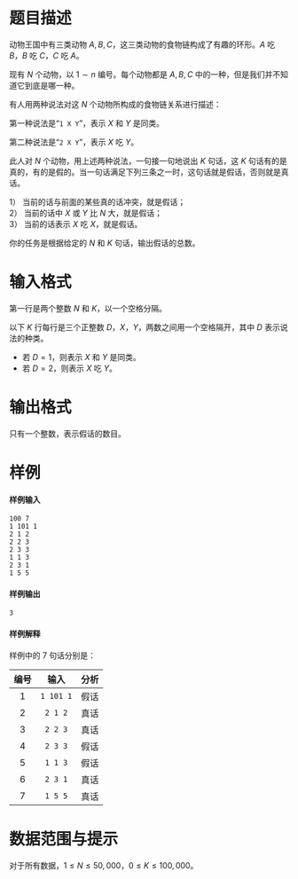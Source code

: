 
# 题目描述

动物王国中有三类动物 $A,B,C$，这三类动物的食物链构成了有趣的环形。$A$ 吃 $B$，$B$ 吃 $C$，$C$ 吃 $A$。

现有 $N$ 个动物，以 $1\sim n$ 编号。每个动物都是 $A,B,C$ 中的一种，但是我们并不知道它到底是哪一种。

有人用两种说法对这 $N$ 个动物所构成的食物链关系进行描述：

第一种说法是“`1 X Y`”，表示 $X$ 和 $Y$ 是同类。

第二种说法是“`2 X Y`”，表示 $X$ 吃 $Y$。

此人对 $N$ 个动物，用上述两种说法，一句接一句地说出 $K$ 句话，这 $K$ 句话有的是真的，有的是假的。当一句话满足下列三条之一时，这句话就是假话，否则就是真话。

1）	当前的话与前面的某些真的话冲突，就是假话；  
2）	当前的话中 $X$ 或 $Y$ 比 $N$ 大，就是假话；  
3）	当前的话表示 $X$ 吃 $X$，就是假话。

你的任务是根据给定的 $N$ 和 $K$ 句话，输出假话的总数。


# 输入格式

第一行是两个整数 $N$ 和 $K$，以一个空格分隔。

以下 $K$ 行每行是三个正整数 $D$，$X$，$Y$，两数之间用一个空格隔开，其中 $D$ 表示说法的种类。

- 若 $D=1$，则表示 $X$ 和 $Y$ 是同类。
- 若 $D=2$，则表示 $X$ 吃 $Y$。


# 输出格式

只有一个整数，表示假话的数目。

# 样例

#### 样例输入
```plain
100 7
1 101 1
2 1 2
2 2 3
2 3 3
1 1 3
2 3 1
1 5 5
```

#### 样例输出
```plain
3
```

#### 样例解释

样例中的 $7$ 句话分别是：

|编号|输入|分析|
|:-:|:-:|:-:|
|$1$|`1 101 1`|假话|
|$2$|`2 1 2`|真话|
|$3$|`2 2 3`|真话|
|$4$|`2 3 3`|假话|
|$5$|`1 1 3`|假话|
|$6$|`2 3 1`|真话|
|$7$|`1 5 5`|真话|



# 数据范围与提示

对于所有数据，$1\le N\le 50,000$，$0\le K\le 100,000$。

